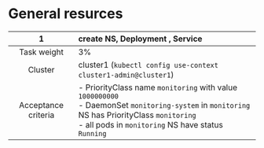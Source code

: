 # General resurces
|        **1**        | create NS, Deployment , Service                                                                                                                                                                                  |
| :-----------------: |:-----------------------------------------------------------------------------------------------------------------------------------------------------------------------------------------------------------------|
|     Task weight     | 3%                                                                                                                                                                                                               |
|       Cluster       | cluster1 (`kubectl config use-context cluster1-admin@cluster1`)                                                                                                                                                  |
| Acceptance criteria | - PriorityClass name `monitoring` with value `1000000000`  <br/> - DaemonSet `monitoring-system` in  `monitoring` NS has PriorityClass `monitoring`   <br/> -  all pods in `monitoring` NS have status `Running` |
